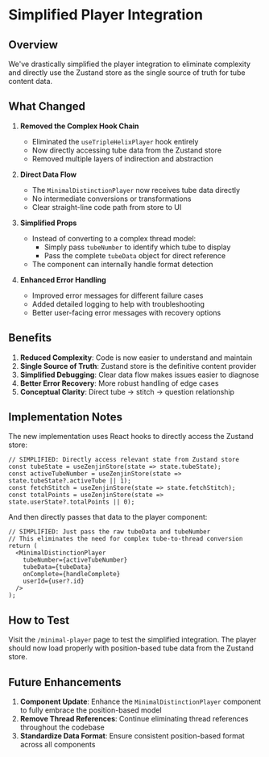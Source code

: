 # Simplified Player Integration

## Overview

We've drastically simplified the player integration to eliminate complexity and directly use the Zustand store as the single source of truth for tube content data.

## What Changed

1. **Removed the Complex Hook Chain**
   - Eliminated the `useTripleHelixPlayer` hook entirely
   - Now directly accessing tube data from the Zustand store
   - Removed multiple layers of indirection and abstraction

2. **Direct Data Flow**
   - The `MinimalDistinctionPlayer` now receives tube data directly
   - No intermediate conversions or transformations
   - Clear straight-line code path from store to UI

3. **Simplified Props**
   - Instead of converting to a complex thread model:
     - Simply pass `tubeNumber` to identify which tube to display
     - Pass the complete `tubeData` object for direct reference
   - The component can internally handle format detection

4. **Enhanced Error Handling**
   - Improved error messages for different failure cases
   - Added detailed logging to help with troubleshooting
   - Better user-facing error messages with recovery options

## Benefits

1. **Reduced Complexity**: Code is now easier to understand and maintain
2. **Single Source of Truth**: Zustand store is the definitive content provider
3. **Simplified Debugging**: Clear data flow makes issues easier to diagnose
4. **Better Error Recovery**: More robust handling of edge cases
5. **Conceptual Clarity**: Direct tube → stitch → question relationship

## Implementation Notes

The new implementation uses React hooks to directly access the Zustand store:

```tsx
// SIMPLIFIED: Directly access relevant state from Zustand store
const tubeState = useZenjinStore(state => state.tubeState);
const activeTubeNumber = useZenjinStore(state => state.tubeState?.activeTube || 1);
const fetchStitch = useZenjinStore(state => state.fetchStitch);
const totalPoints = useZenjinStore(state => state.userState?.totalPoints || 0);
```

And then directly passes that data to the player component:

```tsx
// SIMPLIFIED: Just pass the raw tubeData and tubeNumber
// This eliminates the need for complex tube-to-thread conversion
return (
  <MinimalDistinctionPlayer
    tubeNumber={activeTubeNumber}
    tubeData={tubeData}
    onComplete={handleComplete}
    userId={user?.id}
  />
);
```

## How to Test

Visit the `/minimal-player` page to test the simplified integration. The player should now load properly with position-based tube data from the Zustand store.

## Future Enhancements

1. **Component Update**: Enhance the `MinimalDistinctionPlayer` component to fully embrace the position-based model
2. **Remove Thread References**: Continue eliminating thread references throughout the codebase
3. **Standardize Data Format**: Ensure consistent position-based format across all components